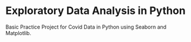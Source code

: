 # Exploratory Data Analysis in Python
Basic Practice Project for Covid Data in Python using Seaborn and Matplotlib.
